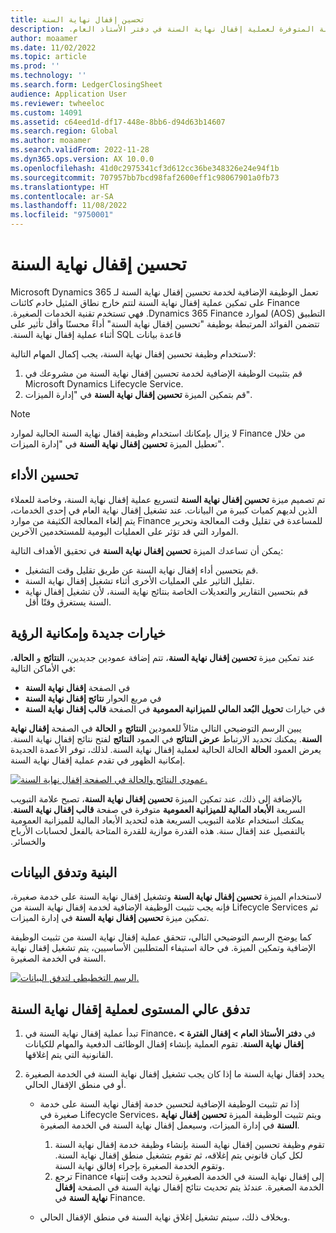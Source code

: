 ```yaml
---
title: تحسين إقفال نهاية السنة
description: يوضح هذا المقال الوظيفة الإضافية لخدمة ‏‫تحسين إقفال نهاية السنة المتوفرة لعملية إقفال نهاية السنة في دفتر الأستاذ العام.
author: moaamer
ms.date: 11/02/2022
ms.topic: article
ms.prod: ''
ms.technology: ''
ms.search.form: LedgerClosingSheet
audience: Application User
ms.reviewer: twheeloc
ms.custom: 14091
ms.assetid: c64eed1d-df17-448e-8bb6-d94d63b14607
ms.search.region: Global
ms.author: moaamer
ms.search.validFrom: 2022-11-28
ms.dyn365.ops.version: AX 10.0.0
ms.openlocfilehash: 41d0c2975341cf3d612cc36be348326e24e94f1b
ms.sourcegitcommit: 707957bb7bcd98faf2600eff1c98067901a0fb73
ms.translationtype: HT
ms.contentlocale: ar-SA
ms.lasthandoff: 11/08/2022
ms.locfileid: "9750001"
---
```

# <a name="optimize-year-end-close"></a>تحسين إقفال نهاية السنة

تعمل الوظيفة الإضافية لخدمة ‏‫تحسين إقفال نهاية السنة لـ Microsoft Dynamics 365 Finance على تمكين عملية إقفال نهاية السنة لتتم خارج نطاق المثيل ‏‫خادم كائنات التطبيق‬ (AOS) لموارد Dynamics 365 Finance. فهي تستخدم تقنية الخدمات الصغيرة. تتضمن الفوائد المرتبطة بوظيفة "‏‫تحسين إقفال نهاية السنة" أداءً محسنًا وأقل تأثير على قاعدة بيانات SQL أثناء عملية إقفال نهاية السنة.

لاستخدام وظيفة تحسين إقفال نهاية السنة، يجب إكمال المهام التالية:

1. قم بتثبيت الوظيفة الإضافية لخدمة تحسين إقفال نهاية السنة من مشروعك في Microsoft Dynamics Lifecycle Service.
2. قم بتمكين الميزة **تحسين إقفال نهاية السنة** في "إدارة الميزات".

> [!NOTE]
> لا يزال بإمكانك استخدام وظيفة إقفال نهاية السنة الحالية لموارد Finance من خلال تعطيل الميزة **تحسين إقفال نهاية السنة** في "إدارة الميزات".

## <a name="improved-performance"></a>تحسين الأداء

تم تصميم ميزة **‏‫تحسين إقفال نهاية السنة‬** لتسريع عملية إقفال نهاية السنة، وخاصة للعملاء الذين لديهم كميات كبيرة من البيانات. عند تشغيل إقفال نهاية العام في إحدى الخدمات، يتم إلغاء المعالجة الكثيفة من موارد Finance للمساعدة في تقليل وقت المعالجة وتحرير الموارد التي قد تؤثر على العمليات اليومية للمستخدمين الآخرين.

يمكن أن تساعدك الميزة **تحسين إقفال نهاية السنة** في تحقيق الأهداف التالية:

- قم بتحسين أداء إقفال نهاية السنة عن طريق تقليل وقت التشغيل.
- تقليل التاثير علي العمليات الأخرى أثناء تشغيل إقفال نهاية السنة.
- قم بتحسين التقارير والتعديلات الخاصة بنتائج نهاية السنة، لأن تشغيل إقفال نهاية السنة يستغرق وقتًا أقل.

## <a name="new-options-and-visibility"></a>خيارات جديدة وإمكانية الرؤية

عند تمكين ميزة **تحسين إقفال نهاية السنة**، تتم إضافة عمودين جديدين، **النتائج** و **الحالة**، في الأماكن التالية:

- في الصفحة **إقفال نهاية السنة**
- في مربع الحوار **نتائج إقفال نهاية السنة**
- في خيارات **تحويل البُعد المالي للميزانية العمومية** في الصفحة **قالب إقفال نهاية السنة**

يبين الرسم التوضيحي التالي مثالاً للعمودين **النتائج** و **الحالة** في الصفحة **إقفال نهاية السنة**. يمكنك تحديد الارتباط **عرض النتائج** في العمود **النتائج** لفتح نتائج إقفال نهاية السنة. يعرض العمود **الحالة** الحالة الحالية لعملية إقفال نهاية السنة. لذلك، توفر الأعمدة الجديدة إمكانية الظهور في تقدم عملية إقفال نهاية السنة.

[![عمودي النتائج والحالة في الصفحة إقفال نهاية السنة.](./media/Yearendclose.jpg)](./media/Yearendclose.jpg)

بالإضافة إلى ذلك، عند تمكين الميزة **تحسين إقفال نهاية السنة**، تصبح علامة التبويب السريعة **‏‫الأبعاد المالية للميزانية العمومية** متوفرة في صفحة **قالب إقفال نهاية السنة**. يمكنك استخدام علامة التبويب السريعة هذه لتحديد الأبعاد المالية للميزانية العمومية بالتفصيل عند إقفال سنة. هذه القدرة موازية للقدرة المتاحة بالفعل لحسابات الأرباح والخسائر.

## <a name="architecture-and-data-flow"></a>البنية وتدفق البيانات

لاستخدام الميزة **تحسين إقفال نهاية السنة** وتشغيل إقفال نهاية السنة على خدمة صغيرة، فإنه يجب تثبيت الوظيفة الإضافية لخدمة إقفال نهاية السنة من Lifecycle Services ثم تمكين ميزة **تحسين إقفال نهاية السنة** في إدارة الميزات.

كما يوضح الرسم التوضيحي التالي، تتحقق عملية إقفال نهاية السنة من تثبيت الوظيفة الإضافية وتمكين الميزة. في حالة استيفاء المتطلبين الأساسيين، يتم تشغيل إقفال نهاية السنة في الخدمة الصغيرة.

[![الرسم التخطيطي لتدفق البيانات.](./media/Lifecycle-services.jpg)](./media/Lifecycle-services.jpg)

## <a name="high-level-flow-for-year-end-close-processing"></a>تدفق عالي المستوى لعملية إقفال نهاية السنة

1. تبدأ عملية إقفال نهاية السنة في Finance، في **دفتر الأستاذ العام \> إقفال الفترة \> إقفال نهاية السنة**. تقوم العملية بإنشاء إقفال الوظائف الدفعية والمهام للكيانات القانونية التي يتم إغلاقها.
2. يحدد إقفال نهاية السنة ما إذا كان يجب تشغيل إقفال نهاية السنة في الخدمة الصغيرة أو في منطق الإقفال الحالي.

    - إذا تم تثبيت الوظيفة الإضافية لتحسين خدمة إقفال نهاية السنة على خدمة صغيرة في Lifecycle Services، ويتم تثبيت الوظيفة الميزة **تحسين إقفال نهاية السنة** في إدارة الميزات، وسيعمل إقفال نهاية السنة في الخدمة الصغيرة.

        1. تقوم وظيفة تحسين إقفال نهاية السنة بإنشاء وظيفة خدمة إقفال نهاية السنة لكل كيان قانوني يتم إغلاقه، ثم تقوم بتشغيل منطق إقفال نهاية السنة. وتقوم الخدمة الصغيرة بإجراء إفالق نهاية السنة.
        2. ترجع Finance إلى إقفال نهاية السنة في الخدمة الصغيرة لتحديد وقت إنتهاء الخدمة الصغيرة. عندئذ يتم تحديث نتائج إقفال نهاية السنة في الصفحة **إقفال نهاية السنة** في Finance.

    - وبخلاف ذلك، سيتم تشغيل إغلاق نهاية السنة في منطق الإقفال الحالي.
